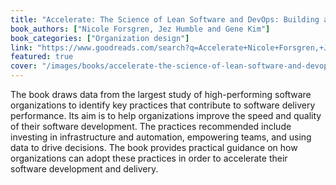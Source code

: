 ```yaml
---
title: "Accelerate: The Science of Lean Software and DevOps: Building and Scaling High Performing Technology Organizations"
book_authors: ["Nicole Forsgren, Jez Humble and Gene Kim"]
book_categories: ["Organization design"]
link: "https://www.goodreads.com/search?q=Accelerate+Nicole+Forsgren,+Jez+Humble+and+Gene+Kim"
featured: true
cover: "/images/books/accelerate-the-science-of-lean-software-and-devops-building-and-scaling-high-performing-technology-organizations.jpg"
---
```


The book draws data from the largest study of high-performing software organizations to identify key practices that contribute to software delivery performance. Its aim is to help organizations improve the speed and quality of their software development. The practices recommended include investing in infrastructure and automation, empowering teams, and using data to drive decisions. The book provides practical guidance on how organizations can adopt these practices in order to accelerate their software development and delivery.